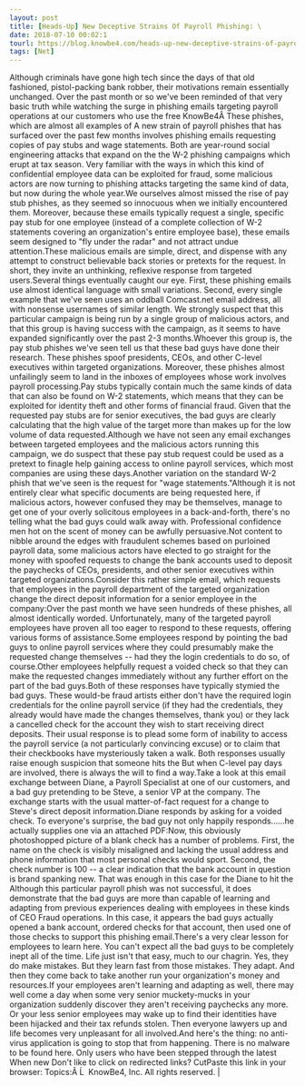 ```yaml
---
layout: post
title: [Heads-Up] New Deceptive Strains Of Payroll Phishing: \
date: 2018-07-10 00:02:1
tourl: https://blog.knowbe4.com/heads-up-new-deceptive-strains-of-payroll-phishing-because-thats-where-the-money-is
tags: [Net]
---
```

Although criminals have gone high tech since the days of that old fashioned, pistol-packing bank robber, their motivations remain essentially unchanged. Over the past month or so we've been reminded of that very basic truth while watching the surge in phishing emails targeting payroll operations at our customers who use the free KnowBe4Â These phishes, which are almost all examples of A new strain of payroll phishes that has surfaced over the past few months involves phishing emails requesting copies of pay stubs and wage statements. Both are year-round social engineering attacks that expand on the the W-2 phishing campaigns which erupt at tax season. Very familiar with the ways in which this kind of confidential employee data can be exploited for fraud, some malicious actors are now turning to phishing attacks targeting the same kind of data, but now during the whole year.We ourselves almost missed the rise of pay stub phishes, as they seemed so innocuous when we initially encountered them. Moreover, because these emails typically request a single, specific pay stub for one employee (instead of a complete collection of W-2 statements covering an organization's entire employee base), these emails seem designed to "fly under the radar" and not attract undue attention.These malicious emails are simple, direct, and dispense with any attempt to construct believable back stories or pretexts for the request. In short, they invite an unthinking, reflexive response from targeted users.Several things eventually caught our eye. First, these phishing emails use almost identical language with small variations. Second, every single example that we've seen uses an oddball Comcast.net email address, all with nonsense usernames of similar length. We strongly suspect that this particular campaign is being run by a single group of malicious actors, and that this group is having success with the campaign, as it seems to have expanded significantly over the past 2-3 months.Whoever this group is, the pay stub phishes we've seen tell us that these bad guys have done their research. These phishes spoof presidents, CEOs, and other C-level executives within targeted organizations. Moreover, these phishes almost unfailingly seem to land in the inboxes of employees whose work involves payroll processing.Pay stubs typically contain much the same kinds of data that can also be found on W-2 statements, which means that they can be exploited for identity theft and other forms of financial fraud. Given that the requested pay stubs are for senior executives, the bad guys are clearly calculating that the high value of the target more than makes up for the low volume of data requested.Although we have not seen any email exchanges between targeted employees and the malicious actors running this campaign, we do suspect that these pay stub request could be used as a pretext to finagle help gaining access to online payroll services, which most companies are using these days.Another variation on the standard W-2 phish that we've seen is the request for "wage statements."Although it is not entirely clear what specific documents are being requested here, if malicious actors, however confused they may be themselves, manage to get one of your overly solicitous employees in a back-and-forth, there's no telling what the bad guys could walk away with. Professional confidence men hot on the scent of money can be awfully persuasive.Not content to nibble around the edges with fraudulent schemes based on purloined payroll data, some malicious actors have elected to go straight for the money with spoofed requests to change the bank accounts used to deposit the paychecks of CEOs, presidents, and other senior executives within targeted organizations.Consider this rather simple email, which requests that employees in the payroll department of the targeted organization change the direct deposit information for a senior employee in the company:Over the past month we have seen hundreds of these phishes, all almost identically worded. Unfortunately, many of the targeted payroll employees have proven all too eager to respond to these requests, offering various forms of assistance.Some employees respond by pointing the bad guys to online payroll services where they could presumably make the requested change themselves -- had they the login credentials to do so, of course.Other employees helpfully request a voided check so that they can make the requested changes immediately without any further effort on the part of the bad guys.Both of these responses have typically stymied the bad guys. These would-be fraud artists either don't have the required login credentials for the online payroll service (if they had the credentials, they already would have made the changes themselves, thank you) or they lack a cancelled check for the account they wish to start receiving direct deposits. Their usual response is to plead some form of inability to access the payroll service (a not particularly convincing excuse) or to claim that their checkbooks have mysteriously taken a walk. Both responses usually raise enough suspicion that someone hits the But when C-level pay days are involved, there is always the will to find a way.Take a look at this email exchange between Diane, a Payroll Specialist at one of our customers, and a bad guy pretending to be Steve, a senior VP at the company. The exchange starts with the usual matter-of-fact request for a change to Steve's direct deposit information.Diane responds by asking for a voided check. To everyone's surprise, the bad guy not only happily responds......he actually supplies one via an attached PDF:Now, this obviously photoshopped picture of a blank check has a number of problems. First, the name on the check is visibly misaligned and lacking the usual address and phone information that most personal checks would sport. Second, the check number is 100 -- a clear indication that the bank account in question is brand spanking new. That was enough in this case for the Diane to hit the Although this particular payroll phish was not successful, it does demonstrate that the bad guys are more than capable of learning and adapting from previous experiences dealing with employees in these kinds of CEO Fraud operations. In this case, it appears the bad guys actually opened a bank account, ordered checks for that account, then used one of those checks to support this phishing email.There's a very clear lesson for employees to learn here. You can't expect all the bad guys to be completely inept all of the time. Life just isn't that easy, much to our chagrin. Yes, they do make mistakes. But they learn fast from those mistakes. They adapt. And then they come back to take another run your organization's money and resources.If your employees aren't learning and adapting as well, there may well come a day when some very senior muckety-mucks in your organization suddenly discover they aren't receiving paychecks any more. Or your less senior employees may wake up to find their identities have been hijacked and their tax refunds stolen. Then everyone lawyers up and life becomes very unpleasant for all involved.And here's the thing: no anti-virus application is going to stop that from happening. There is no malware to be found here. Only users who have been stepped through the latest When new Don't like to click on redirected links? CutPaste this link in your browser: Topics:Â Ĺ  KnowBe4, Inc. All rights reserved. | 